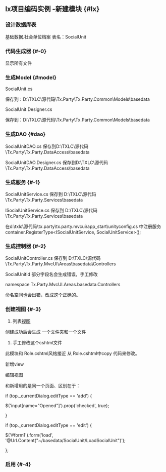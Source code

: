 ## lx项目编码实例 -新建模块 {#lx}

### 设计数据库表

基础数据.社会单位档案 表名：SocialUnit

### 代码生成器 {#-0}

显示所有文件

### 生成Model {#model}

SocialUnit.cs

保存到：D:\TXLC\源代码\Tx.Party\Tx.Party.Common\Models\basedata

SocialUnit.Designer.cs

保存到：D:\TXLC\源代码\Tx.Party\Tx.Party.Common\Models\basedata

### 生成DAO {#dao}

SocialUnitDAO.cs 保存到D:\TXLC\源代码\Tx.Party\Tx.Party.DataAccess\basedata

SocialUnitDAO.Designer.cs 保存到D:\TXLC\源代码\Tx.Party\Tx.Party.DataAccess\basedata

### 生成服务 {#-1}

SocialUnitService.cs 保存到 D:\TXLC\源代码\Tx.Party\Tx.Party.Services\basedata

ISocialUnitService.cs 保存到 D:\TXLC\源代码\Tx.Party\Tx.Party.Services\basedata

在d:\txlc\源代码\tx.party\tx.party.mvcui\app\_start\unityconfig.cs 中注册服务 container.RegisterType&lt;ISocialUnitService, SocialUnitService&gt;\(\);

### 生成控制器 {#-2}

SocialUnitController.cs 保存到 D:\TXLC\源代码\Tx.Party\Tx.Party.MvcUI\Areas\basedata\Controllers

SocialUnitId 部分字段名会生成错误，手工修改

namespace Tx.Party.MvcUI.Areas.basedata.Controllers

命名空间也会出错，改成这个正确的。

### 创建视图 {#-3}

1. 列表[视图](/netbu_fen/mvcbian_cheng_mo_shi/mvc-shi-tu.md)

创建成功后会生成 一个文件夹和一个文件

1. 手工修改这个cshtml文件

此模块和 Role.cshtml风格接近 从 Role.cshtml中copy 代码来修改。

新增view

编辑视图

和新增用的是同一个页面、区别在于：

if \(top.\_currentDialog.editType == 'add'\) {

$\('input\[name="Opened"\]'\).prop\('checked', true\);

}

if \(top.\_currentDialog.editType == 'edit'\) {

$\('\#form1'\).form\('load', '@Url.Content\("~/basedata/SocialUnit/LoadSocialUnit"\)'\);

};

### 启用 {#-4}



